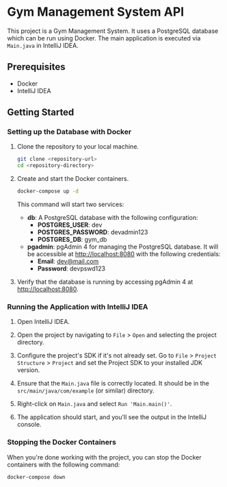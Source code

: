 # Gym Management System API

This project is a Gym Management System. It uses a PostgreSQL database which can be run using Docker. The main application is executed via `Main.java` in IntelliJ IDEA.

## Prerequisites

- Docker
- IntelliJ IDEA

## Getting Started

### Setting up the Database with Docker

1. Clone the repository to your local machine.

    ```bash
    git clone <repository-url>
    cd <repository-directory>
    ```

2. Create and start the Docker containers.

    ```bash
    docker-compose up -d
    ```

   This command will start two services:
    - **db**: A PostgreSQL database with the following configuration:
        - **POSTGRES_USER**: dev
        - **POSTGRES_PASSWORD**: devadmin123
        - **POSTGRES_DB**: gym_db
    - **pgadmin**: pgAdmin 4 for managing the PostgreSQL database. It will be accessible at [http://localhost:8080](http://localhost:8080) with the following credentials:
        - **Email**: dev@mail.com
        - **Password**: devpswd123

3. Verify that the database is running by accessing pgAdmin 4 at [http://localhost:8080](http://localhost:8080).

### Running the Application with IntelliJ IDEA

1. Open IntelliJ IDEA.

2. Open the project by navigating to `File` > `Open` and selecting the project directory.

3. Configure the project's SDK if it's not already set. Go to `File` > `Project Structure` > `Project` and set the Project SDK to your installed JDK version.

4. Ensure that the `Main.java` file is correctly located. It should be in the `src/main/java/com/example` (or similar) directory.

5. Right-click on `Main.java` and select `Run 'Main.main()'`.

6. The application should start, and you'll see the output in the IntelliJ console.

### Stopping the Docker Containers

When you're done working with the project, you can stop the Docker containers with the following command:

```bash
docker-compose down

